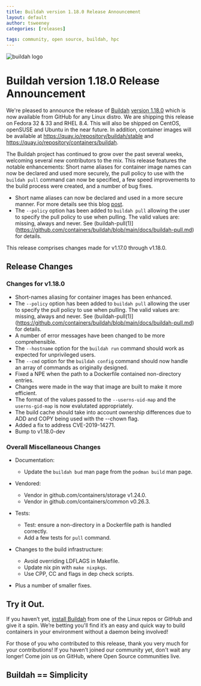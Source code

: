 ```yaml
---
title: Buildah version 1.18.0 Release Announcement
layout: default
author: tsweeney
categories: [releases]

tags: community, open source, buildah, hpc
---
```

![buildah logo](https://buildah.io/images/buildah.png)

# Buildah version 1.18.0 Release Announcement

We're pleased to announce the release of [Buildah](https://github.com/containers/buildah) [version 1.18.0](https://github.com/containers/buildah/releases/tag/v1.18.0) which is now available from GitHub for any Linux distro.  We are shipping this release on Fedora 32 & 33 and RHEL 8.4.  This will also be shipped on CentOS, openSUSE and Ubuntu in the near future.  In addition, container images will be available at https://quay.io/repository/buildah/stable and https://quay.io/repository/containers/buildah.

The Buildah project has continued to grow over the past several weeks, welcoming several new contributors to the mix.  This release features the notable enhancements: Short name aliases for container image names can now be declared and used more securely, the pull policy to use with the `buildah pull` command can now be specified, a few speed improvements to the build process were created, and a number of bug fixes. 

* Short name aliases can now be declared and used in a more secure manner.  For more details see this blog [post](https://www.redhat.com/sysadmin/container-image-short-names).
* The `--policy` option has been added to `buildah pull` allowing the user to specify the pull policy to use when pulling.  The valid values are: missing, always and never.  See (buildah-pull(1)](https://github.com/containers/buildah/blob/main/docs/buildah-pull.md) for details.

<!--readmore -->

This release comprises changes made for v1.17.0 through v1.18.0.

## Release Changes

### Changes for v1.18.0
  * Short-names aliasing for container images has been enhanced.
  * The `--policy` option has been added to `buildah pull` allowing the user to specify the pull policy to use when pulling.  The valid values are: missing, always and never.  See (buildah-pull(1)](https://github.com/containers/buildah/blob/main/docs/buildah-pull.md) for details.
  * A number of error messages have been changed to be more comprehensible.
  * The `--hostname` option for the `buildah run` command should work as expected for unprivileged users.
  * The `--cmd` option for the `buildah config` command should now handle an array of commands as originally designed.
  * Fixed a NPE when the path to a Dockerfile contained non-directory entries.
  * Changes were made in the way that image are built to make it more efficient. 
  * The format of the values passed to the `--userns-uid-map` and the `userns-gid-map` is now evalutated appropriately.
  * The build cache should take into account ownership differences due to ADD and COPY being used with the --chown flag.
  * Added a fix to address CVE-2019-14271.
  * Bump to v1.18.0-dev

### Overall Miscellaneous Changes  
* Documentation:
  * Update the `buildah bud` man page from the `podman build` man page.

* Vendored:
  * Vendor in github.com/containers/storage v1.24.0.
  * Vendor in github.com/containers/common v0.26.3.

* Tests:
  * Test: ensure a non-directory in a Dockerfile path is handled correctly.
  * Add a few tests for `pull` command.

* Changes to the build infrastructure:
  * Avoid overriding LDFLAGS in Makefile.
  * Update nix pin with `make nixpkgs`.
  * Use CPP, CC and flags in dep check scripts.

* Plus a number of smaller fixes.

## Try it Out.
 
If you haven’t yet, [install Buildah](https://github.com/containers/buildah/blob/main/install.md) from one of the Linux repos or GitHub and give it a spin.  We’re betting you'll find it’s an easy and quick way to build containers in your environment without a daemon being involved!

For those of you who contributed to this release, thank you very much for your contributions!  If you haven't joined our community yet, don't wait any longer!  Come join us on GitHub, where Open Source communities live.

## Buildah == Simplicity
